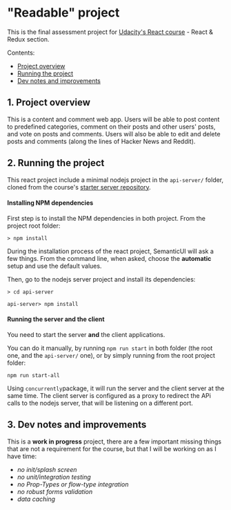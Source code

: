 # "Readable" project

This is the final assessment project for [Udacity's React course](https://www.udacity.com/course/react-nanodegree--nd019) - React & Redux section.

Contents:

* [Project overview](#project-overview)
* [Running the project](#running-the-project)
* [Dev notes and improvements](#dev-notes-and-improvements)


## 1. Project overview

This is a content and comment web app. Users will be able to post content to predefined categories, comment on their posts and other users' posts, and vote on posts and comments. Users will also be able to edit and delete posts and comments (along the lines of Hacker News and Reddit).

## 2. Running the project

This react project include a minimal nodejs project in the `api-server/` folder, cloned from the course's [starter server repository](https://github.com/udacity/reactnd-project-readable-starter).

#### Installing NPM dependencies

First step is to install the NPM dependencies in both project.
From the project root folder:

`> npm install`

During the installation process of the react project, SemanticUI will ask a few things. From the command line, when asked, choose the **automatic** setup and use the default values.

Then, go to the nodejs server project and install its dependencies:

```
> cd api-server

api-server> npm install
```

#### Running the server and the client

You need to start the server **and** the client applications.

You can do it manually, by running `npm run start` in both folder (the root one, and the `api-server/` one), or by simply running from the root project folder:

`npm run start-all`

Using `concurrently`package, it will run the server and the client server at the same time. The client server is configured as a proxy to redirect the APi calls to the nodejs server, that will be listening on a different port.

## 3. Dev notes and improvements

This is a **work in progress** project, there are a few important missing things that are not a requirement for the course, but that I will be working on as I have time:

* *no init/splash screen*
* *no unit/integration testing*
* *no Prop-Types or flow-type integration*
* *no robust forms validation*
* *data caching*
